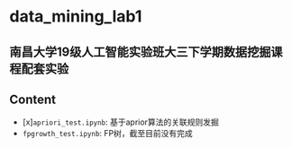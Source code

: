 # data_mining_lab1
南昌大学19级人工智能实验班大三下学期数据挖掘课程配套实验
---
## Content
- [x]`apriori_test.ipynb`: 基于aprior算法的关联规则发掘
- `fpgrowth_test.ipynb`: FP树，截至目前没有完成
